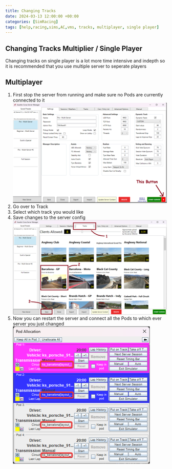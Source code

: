 ```yaml
---
title: Changing Tracks
date: 2024-03-13 12:00:00 +00:00
categories: [SimRacing]
tags: [help,racing,sims,AC,vms, tracks, multiplayer, single player]
---
```




## Changing Tracks Multiplier / Single Player
Changing tracks on single player is a lot more time intensive and indepth so it is recommended that you use multiple server to seperate players

## Multiplayer
1. First stop the server from running and make sure no Pods are currently connected to it
![](assets/img/2024-03-14-15-42-02.png)
2. Go over to Track
3. Select which track you would like
4. Save changes to the server config
![](assets/img/acServerManager_GnYou6Y50K.png)
5. Now you can restart the server and connect all the Pods to which ever server you just changed
![](assets/img/6NwGE25GfB.png)